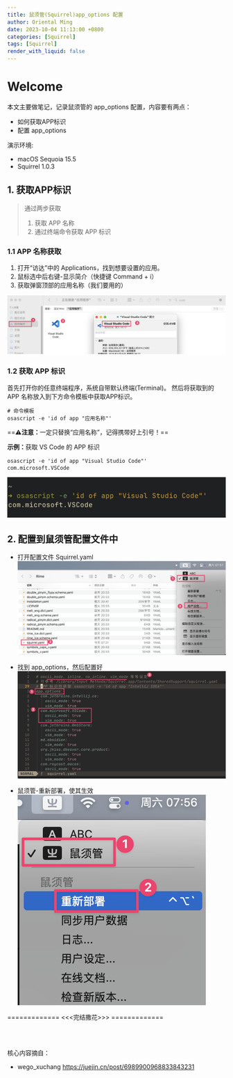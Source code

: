 ```yaml
---
title: 鼠须管(Squirrel)app_options 配置
author: Oriental Ming
date: 2023-10-04 11:13:00 +0800
categories: [Squirrel]
tags: [Squirrel]
render_with_liquid: false
---
```


# Welcome

本文主要做笔记，记录鼠须管的 app_options 配置，内容要有两点：

+ 如何获取APP标识
+ 配置 app_options

演示环境:

+ macOS Sequoia 15.5
+ Squirrel 1.0.3

## 1. 获取APP标识

> 通过两步获取
>
> 1. 获取 APP 名称
> 2. 通过终端命令获取 APP 标识

### 1.1 APP 名称获取

1. 打开“访达”中的 Applications，找到想要设置的应用。
2. 鼠标选中后右键-显示简介（快捷键 Command + i）
3. 获取弹窗顶部的应用名称（我们要用的）

![alt text](../../assets/img/2025-05-17-squirrel/2025-05-17-07-42-24.png)

### 1.2 获取 APP 标识

首先打开你的任意终端程序，系统自带默认终端(Terminal)。
然后将获取到的 APP 名称放入到下方命令模板中获取APP标识。

```shell
# 命令模板
osascript -e 'id of app "应用名称"'
```

==⚠️<b>注意：</b>一定只替换“应用名称”，记得携带好上引号！==

<b>示例：</b>获取 VS Code 的 APP 标识

```shell
osascript -e 'id of app "Visual Studio Code"'
com.microsoft.VSCode
```

![APP标识](/assets/img/2025-05-17-squirrel/2025-05-17-07-49-40.png)

## 2. 配置到鼠须管配置文件中

+ 打开配置文件 Squirrel.yaml
![配置文件地址](/assets/img/2025-05-17-squirrel/2025-05-17-07-51-31.png)

+ 找到 app_options，然后配置好
![app_options位置](/assets/img/2025-05-17-squirrel/2025-05-17-07-55-17.png)

+ 鼠须管-重新部署，使其生效
![重新部署](/assets/img/2025-05-17-squirrel/2025-05-17-07-56-35.png)

============= <<<完结撒花>>> =============

<br/>
<br/>

核心内容摘自：

+ wego_xuchang <https://juejin.cn/post/6989900968833843231>
